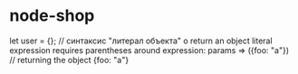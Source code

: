 # node-shop
let user = {};  // синтаксис "литерал объекта" 
o return an object literal expression requires parentheses around expression:
params => ({foo: "a"}) // returning the object {foo: "a"}
